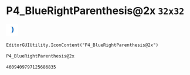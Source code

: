 # P4_BlueRightParenthesis@2x `32x32`
<img src="/img/P4_BlueRightParenthesis@2x.png" width=32 height=32>

``` CSharp
EditorGUIUtility.IconContent("P4_BlueRightParenthesis@2x")
```
```
P4_BlueRightParenthesis@2x
```
```
4609409797125686835
```
